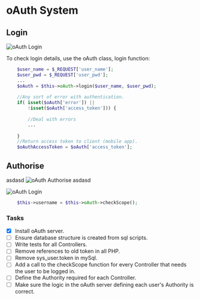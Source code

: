 # oAuth System
## Login
![oAuth Login](http://stash.iteedevelopment.com:7990/projects/GOLF/repos/oauth-application/browse/docs/images/oauthLogin.png?at=8beb9419a962e9998b2a8f7501bef36639d294a8&raw)

To check login details, use the oAuth class, login function:
```php
    $user_name = $_REQUEST['user_name'];
    $user_pwd = $_REQUEST['user_pwd'];
    ...
    $oAuth = $this->oAuth->login($user_name, $user_pwd);
    
    //Any sort of error with authentication.
    if( isset($oAuth['error']) || 
        !isset($oAuth['access_token'])) {
        
        //Deal with errors
        ...
        
    }
    //Return access token to client (mobile app).
    $oAuthAccessToken = $oAuth['access_token'];
```

## Authorise
asdasd
![oAuth Authorise](http://stash.iteedevelopment.com:7990/projects/GOLF/repos/oauth-application/browse/docs/images/oauthAuthorise.png?at=8beb9419a962e9998b2a8f7501bef36639d294a8&raw)
asdasd

![oAuth Login](http://stash.iteedevelopment.com:7990/projects/GOLF/repos/oauth-application/browse/docs/images/oauthLogin.png?at=8beb9419a962e9998b2a8f7501bef36639d294a8&raw)

```php
    $this->username = $this->oAuth->checkScope();
```



### Tasks
- [x] Install oAuth server.
- [ ] Ensure database structure is created from sql scripts.
- [ ] Write tests for all Controllers.
- [ ] Remove references to old token in all PHP.
- [ ] Remove sys_user.token in mySql.
- [ ] Add a call to the checkScope function for every Controller that needs the user to be logged in.
- [ ] Define the Authority required for each Controller.
- [ ] Make sure the logic in the oAuth server defining each user's Authority is correct.
